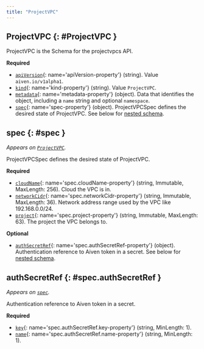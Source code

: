 ```yaml
---
title: "ProjectVPC"
---
```


## ProjectVPC {: #ProjectVPC }

ProjectVPC is the Schema for the projectvpcs API.

**Required**

- [`apiVersion`](#apiVersion-property){: name='apiVersion-property'} (string). Value `aiven.io/v1alpha1`.
- [`kind`](#kind-property){: name='kind-property'} (string). Value `ProjectVPC`.
- [`metadata`](#metadata-property){: name='metadata-property'} (object). Data that identifies the object, including a `name` string and optional `namespace`.
- [`spec`](#spec-property){: name='spec-property'} (object). ProjectVPCSpec defines the desired state of ProjectVPC. See below for [nested schema](#spec).

## spec {: #spec }

_Appears on [`ProjectVPC`](#ProjectVPC)._

ProjectVPCSpec defines the desired state of ProjectVPC.

**Required**

- [`cloudName`](#spec.cloudName-property){: name='spec.cloudName-property'} (string, Immutable, MaxLength: 256). Cloud the VPC is in.
- [`networkCidr`](#spec.networkCidr-property){: name='spec.networkCidr-property'} (string, Immutable, MaxLength: 36). Network address range used by the VPC like 192.168.0.0/24.
- [`project`](#spec.project-property){: name='spec.project-property'} (string, Immutable, MaxLength: 63). The project the VPC belongs to.

**Optional**

- [`authSecretRef`](#spec.authSecretRef-property){: name='spec.authSecretRef-property'} (object). Authentication reference to Aiven token in a secret. See below for [nested schema](#spec.authSecretRef).

## authSecretRef {: #spec.authSecretRef }

_Appears on [`spec`](#spec)._

Authentication reference to Aiven token in a secret.

**Required**

- [`key`](#spec.authSecretRef.key-property){: name='spec.authSecretRef.key-property'} (string, MinLength: 1). 
- [`name`](#spec.authSecretRef.name-property){: name='spec.authSecretRef.name-property'} (string, MinLength: 1). 

